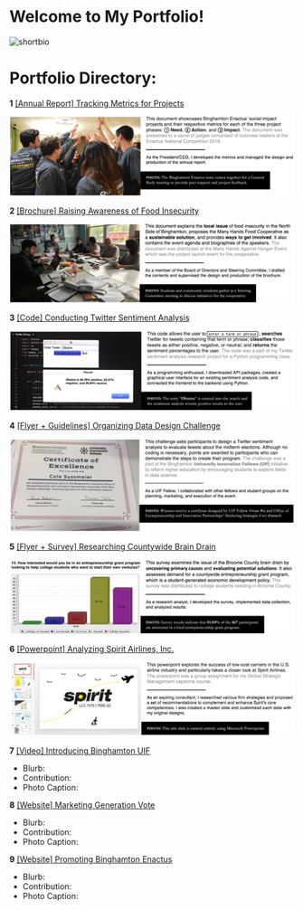 # Welcome to My Portfolio! 

![shortbio](https://github.com/vwu15/images/blob/master/shortbio.png)

# Portfolio Directory:

**1**   [[Annual Report] Tracking Metrics for Projects](https://github.com/vwu15/cdfportfolio/blob/master/%5BAnnual%20Report%5D%20Tracking%20Metrics%20for%20Projects.pdf)

![annualreport](https://github.com/vwu15/cdfportfolioimages/blob/master/annualreport.png)

**2**   [[Brochure] Raising Awareness of Food Insecurity](https://github.com/vwu15/cdfportfolio/blob/master/%5BBrochure%5D%20Raising%20Awareness%20of%20Food%20Insecurity.pdf)

![brochure](https://github.com/vwu15/cdfportfolioimages/blob/master/brochure.png) 

**3**   [[Code] Conducting Twitter Sentiment Analysis](https://github.com/vwu15/cdfportfolio/blob/master/%5BCode%5D%20Conducting%20Twitter%20Sentiment%20Analysis)

![code](https://github.com/vwu15/cdfportfolioimages/blob/master/code.png) 

**4**   [[Flyer + Guidelines] Organizing Data Design Challenge](https://github.com/vwu15/cdfportfolio/blob/master/%5BFlyer%20%2B%20Guidelines%5D%20Organizing%20Data%20Design%20Challenge.pdf)

![flyer+guidelines](https://github.com/vwu15/cdfportfolioimages/blob/master/flyer%2Bguidelines.png) 

**5**   [[Flyer + Survey] Researching Countywide Brain Drain](https://github.com/vwu15/cdfportfolio/blob/master/%5BFlyer%20%2B%20Survey%5D%20Researching%20Countywide%20Brain%20Drain.pdf)

![flyer+survey](https://github.com/vwu15/cdfportfolioimages/blob/master/flyer%2Bsurvey.png) 

**6**   [[Powerpoint] Analyzing Spirit Airlines, Inc.](https://github.com/vwu15/cdfportfolio/blob/master/%5BPowerpoint%5D%20Analyzing%20Spirit%20Airlines%2C%20Inc..pdf)

![powerpoint](https://github.com/vwu15/cdfportfolioimages/blob/master/powerpoint.png) 

**7**   [[Video] Introducing Binghamton UIF](https://youtu.be/CsJdmldAbB4)

- Blurb: 
- Contribution: 
- Photo Caption:

**8**   [[Website] Marketing Generation Vote](https://www.genvote.org/)

- Blurb: 
- Contribution: 
- Photo Caption:

**9**   [[Website] Promoting Binghamton Enactus](http://www.binghamtonenactus.com/)

- Blurb: 
- Contribution: 
- Photo Caption:
